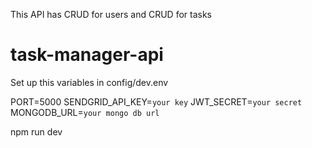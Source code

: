 This API has CRUD for users and CRUD for tasks


# task-manager-api

Set up this variables in config/dev.env

PORT=5000
SENDGRID_API_KEY=`your key`
JWT_SECRET=`your secret`
MONGODB_URL=`your mongo db url`

npm run dev
